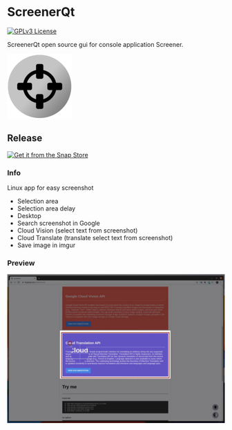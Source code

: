 ScreenerQt
===================

[![GPLv3 License](https://img.shields.io/badge/License-GPL%20v3-yellow.svg)](https://opensource.org/licenses/)

ScreenerQt open source gui for console application Screener.

![picture](data/logo-small.png)

## Release
[![Get it from the Snap Store](https://snapcraft.io/static/images/badges/en/snap-store-black.svg)](https://snapcraft.io/screenerqt)

### Info

Linux app for easy screenshot

* Selection area
* Selection area delay
* Desktop
* Search screenshot in Google
* Cloud Vision (select text from screenshot)
* Cloud Translate (translate select text from screenshot)
* Save image in imgur

### Preview

![picture](data/preview2.png)